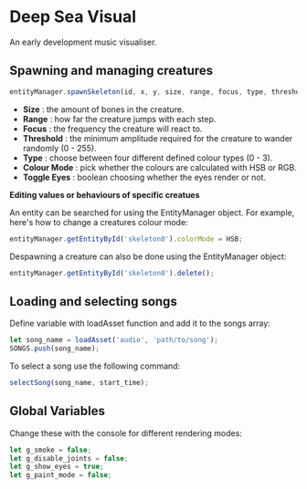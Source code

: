 # Deep Sea Visual
An early development music visualiser.

## Spawning and managing creatures

```javascript
entityManager.spawnSkeleton(id, x, y, size, range, focus, type, threshold, colorMode, showEyes);
```
- **Size** : the amount of bones in the creature.
- **Range** : how far the creature jumps with each step.
- **Focus** : the frequency the creature will react to.
- **Threshold** : the minimum amplitude required for the creature to wander randomly (0 - 255).
- **Type** : choose between four different defined colour types (0 - 3).
- **Colour Mode** : pick whether the colours are calculated with HSB or RGB.
- **Toggle Eyes** : boolean choosing whether the eyes render or not.

**Editing values or behaviours of specific creatues**

An entity can be searched for using the EntityManager object. For example, here's how to change a creatures colour mode:
```javascript
entityManager.getEntityById('skeleton0').colorMode = HSB;
```
Despawning a creature can also be done using the EntityManager object:
```javascript
entityManager.getEntityById('skeleton0').delete();
```
## Loading and selecting songs

Define variable with loadAsset function and add it to the songs array:
```javascript
let song_name = loadAsset('audio', 'path/to/song');
SONGS.push(song_name);
```
To select a song use the following command:
```javascript
selectSong(song_name, start_time);
```

## Global Variables
Change these with the console for different rendering modes:
```javascript
let g_smoke = false;
let g_disable_joints = false;
let g_show_eyes = true;
let g_paint_mode = false;
```
